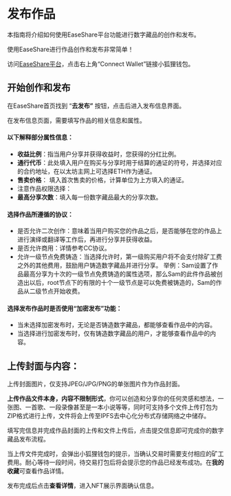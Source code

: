 # 发布作品

本指南将介绍如何使用EaseShare平台功能进行数字藏品的创作和发布。

使用EaseShare进行作品创作和发布非常简单！

访问[EaseShare平台](http://sparklink.io)，点击右上角“Connect Wallet”链接小狐狸钱包。&#x20;

## **开始创作和发布**

在EaseShare首页找到 “**去发布”** 按钮，点击后进入发布信息界面。

在发布信息页面，需要填写作品的相关信息和属性。

#### 以下解释部分属性信息：

* **收益比例**：指当用户分享并获得收益时，您获得的分红比例。
* **通行代币**：此处填入用户在购买与分享时用于结算的通证的符号，并选择对应的合约地址，在以太坊主网上可选择ETH作为通证。
* **售卖价格**： 填入首次售卖的价格，计算单位为上方填入的通证。
* 注意作品权限选择：
* **最高分享次数**：填入每一份数字藏品最大的分享次数。

#### **选择作品所遵循的协议**：

* 是否允许二次创作：意味着当用户购买您的作品之后，是否能够在您的作品上进行演绎或翻译等工作后，再进行分享并获得收益。
* 是否允许商用：详情参考CC协议。
* 允许一级节点免费铸造：当选择允许时，第一级购买用户将不会支付除矿工费之外的其他费用，鼓励用户铸造数字藏品并进行分享。 举例：Sam设置了作品最高分享为十次的一级节点免费铸造的属性选项，那么Sam的此件作品被创造出以后，root节点下的有限的十个一级节点是可以免费被铸造的，Sam的作品从二级节点开始收费。

#### 选择发布作品时是否使用“加密发布”功能：

* 当未选择加密发布时，无论是否铸造数字藏品，都能够查看作品中的内容。
* 当选择进行加密发布时，仅有铸造数字藏品的用户，才能够查看作品中的内容。

## **上传封面与内容：**

上传封面图片，仅支持JPEG/JPG/PNG的单张图片作为作品封面。

&#x20;

**上传作品文件本身，内容不限制形式**，你可以创造和分享你的任何灵感和想法，一张图、一首歌、一段录像甚至是一本小说等等，同时可支持多个文件上传打包为ZIP格式进行上传，文件将会上传至IPFS去中心化分布式存储网络之中储存。

&#x20;

填写完信息并完成作品封面的上传和文件上传后，点击提交信息即可完成你的数字藏品发布流程。

当上传文件完成时，会弹出小狐狸钱包的提示，当确认交易时需要支付相应的矿工费用。耐心等待一段时间，待交易打包后将会提示您的作品已经发布成功。在**我的收藏**可查看作品详情。

&#x20;

发布完成后点击**查看详情**，进入NFT展示界面确认信息。

&#x20;

